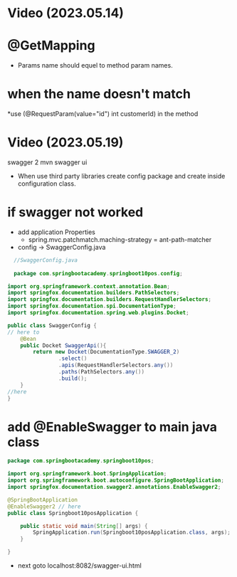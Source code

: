 # Video (2023.05.14)
# @GetMapping
  * Params name should equel to method param names.
# when the name doesn't match
  *use (@RequestParam(value="id") int customerId) in the method
# Video (2023.05.19)
swagger 2 mvn 
swagger ui
* When use third party libraries create config package and create inside configuration class.
# if swagger not worked
 * add application Properties
   * spring.mvc.patchmatch.maching-strategy = ant-path-matcher
* config -> SwaggerConfig.java
```java
  //SwaggerConfig.java
  
  package com.springbootacademy.springboot10pos.config;

import org.springframework.context.annotation.Bean;
import springfox.documentation.builders.PathSelectors;
import springfox.documentation.builders.RequestHandlerSelectors;
import springfox.documentation.spi.DocumentationType;
import springfox.documentation.spring.web.plugins.Docket;

public class SwaggerConfig {
// here to
    @Bean
    public Docket SwaggerApi(){
        return new Docket(DocumentationType.SWAGGER_2)
                .select()
                .apis(RequestHandlerSelectors.any())
                .paths(PathSelectors.any())
                .build();
    }
//here
}
```
# add @EnableSwagger to main java class
```java
package com.springbootacademy.springboot10pos;

import org.springframework.boot.SpringApplication;
import org.springframework.boot.autoconfigure.SpringBootApplication;
import springfox.documentation.swagger2.annotations.EnableSwagger2;

@SpringBootApplication
@EnableSwagger2 // here
public class Springboot10posApplication {

	public static void main(String[] args) {
		SpringApplication.run(Springboot10posApplication.class, args);
	}

}

```
* next goto localhost:8082/swagger-ui.html
